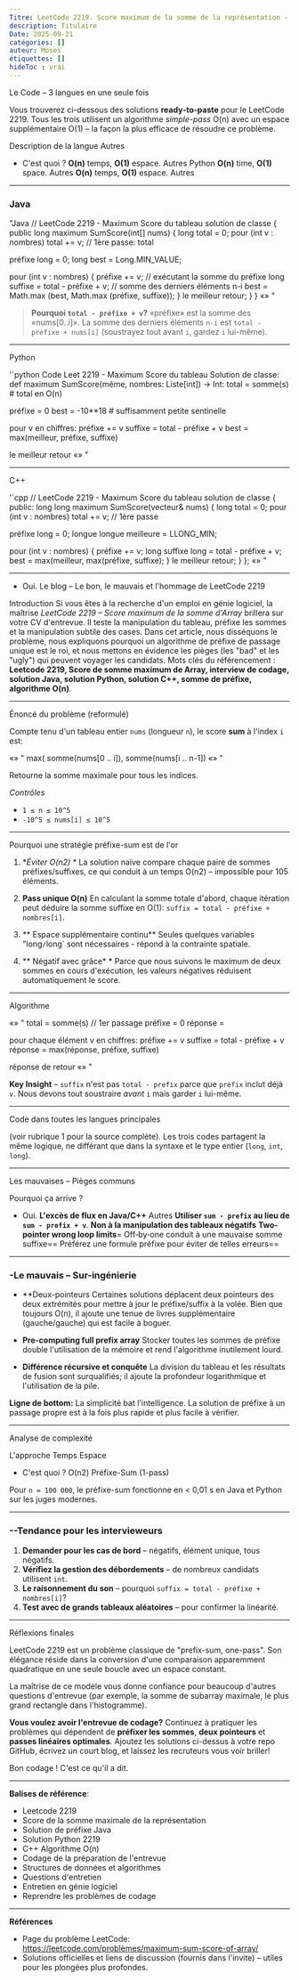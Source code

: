 ```yaml
---
Titre: LeetCode 2219. Score maximum de la somme de la représentation -
description: Titulaire
Date: 2025-09-21
catégories: []
auteur: Moses
étiquettes: []
hideToc : vrai
---
```

Le Code – 3 langues en une seule fois

Vous trouverez ci-dessous des solutions **ready‐to‐paste** pour le LeetCode 2219.
Tous les trois utilisent un algorithme *simple-pass* O(n) avec un espace supplémentaire O(1) – la façon la plus efficace de résoudre ce problème.

Description de la langue Autres
- C'est quoi ?
**O(n)** temps, **O(1)** espace. Autres
Python **O(n)** time, **O(1)** space. Autres
**O(n)** temps, **O(1)** espace. Autres

---

### Java

"Java
// LeetCode 2219 - Maximum Score du tableau
solution de classe {
public long maximum SumScore(int[] nums) {
long total = 0;
pour (int v : nombres) total += v; // 1ère passe: total

préfixe long = 0;
long best = Long.MIN_VALUE;

pour (int v : nombres) {
préfixe += v; // exécutant la somme du préfixe
long suffixe = total - préfixe + v; // somme des derniers éléments n-i
best = Math.max (best, Math.max (préfixe, suffixe));
}
le meilleur retour;
}
}
«» "

> **Pourquoi `total - préfixe + v`?**
> «préfixe» est la somme des «nums[0..i]».
> La somme des derniers éléments `n-i` est `total - préfixe + nums[i]` (soustrayez tout avant `i`, gardez `i` lui-même).

---

Python

'`python
Code Leet 2219 - Maximum Score du tableau
Solution de classe:
def maximum SumScore(même, nombres: Liste[int]) -> Int:
total = somme(s) # total en O(n)

préfixe = 0
best = -10**18 # suffisamment petite sentinelle

pour v en chiffres:
préfixe += v
suffixe = total - préfixe + v
best = max(meilleur, préfixe, suffixe)

le meilleur retour
«» "

---

C++

'`cpp
// LeetCode 2219 - Maximum Score du tableau
solution de classe {
public:
long long maximum SumScore(vecteur<int>& nums) {
long total = 0;
pour (int v : nombres) total += v; // 1ère passe

préfixe long = 0;
longue longue meilleure = LLONG_MIN;

pour (int v : nombres) {
préfixe += v;
long suffixe long = total - préfixe + v;
best = max(meilleur, max(préfixe, suffixe);
}
le meilleur retour;
}
};
«» "

---

- Oui. Le blog – Le bon, le mauvais et l'hommage de LeetCode 2219

Introduction
Si vous êtes à la recherche d'un emploi en génie logiciel, la maîtrise *LeetCode 2219 – Score maximum de la somme d'Array* brillera sur votre CV d'entrevue. Il teste la manipulation du tableau, préfixe les sommes et la manipulation subtile des cases. Dans cet article, nous disséquons le problème, nous expliquons pourquoi un algorithme de préfixe de passage unique est le roi, et nous mettons en évidence les pièges (les "bad" et les "ugly") qui peuvent voyager les candidats. Mots clés du référencement : **Leetcode 2219, Score de somme maximum de Array, interview de codage, solution Java, solution Python, solution C++, somme de préfixe, algorithme O(n)**.

---

Énoncé du problème (reformulé)

Compte tenu d'un tableau entier `nums` (longueur `n`), le score **sum** à l'index `i` est:

«» "
max( somme(nums[0 .. i]), somme(nums[i .. n-1])
«» "

Retourne la somme maximale pour tous les indices.

*Contrôles*
- `1 ≤ n ≤ 10^5`
- `-10^5 ≤ nums[i] ≤ 10^5`

---

Pourquoi une stratégie préfixe-sum est de l'or

1. **Éviter O(n2)* *
La solution naïve compare chaque paire de sommes préfixes/suffixes, ce qui conduit à un temps O(n2) – impossible pour 105 éléments.

2. **Pass unique O(n)**
En calculant la somme totale d'abord, chaque itération peut déduire la somme suffixe en O(1):
`suffix = total - préfixe + nombres[i]`.

3. ** Espace supplémentaire continu**
Seules quelques variables "long`/`long` sont nécessaires - répond à la contrainte spatiale.

4. ** Négatif avec grâce* *
Parce que nous suivons le maximum de deux sommes en cours d'exécution, les valeurs négatives réduisent automatiquement le score.

---

Algorithme

«» "
total = somme(s) // 1er passage
préfixe = 0
réponse =

pour chaque élément v en chiffres:
préfixe += v
suffixe = total - préfixe + v
réponse = max(réponse, préfixe, suffixe)

réponse de retour
«» "

**Key Insight** – `suffix` n'est pas `total - prefix` parce que `prefix` inclut déjà `v`.
Nous devons tout soustraire *avant* `i` mais garder `i` lui-même.

---

Code dans toutes les langues principales

(voir rubrique 1 pour la source complète).
Les trois codes partagent la même logique, ne différant que dans la syntaxe et le type entier (`long`, `int`, `long`).

---

Les mauvaises – Pièges communs

Pourquoi ça arrive ?
- Oui.
**L'excès de flux en Java/C++** Autres
**Utiliser `sum - prefix` au lieu de `sum - prefix + v`**.
**Non à la manipulation des tableaux négatifs**
**Two-pointer wrong loop limits**= Off‐by‐one conduit à une mauvaise somme suffixe== Préférez une formule préfixe pour éviter de telles erreurs==

---

### -Le mauvais – Sur-ingénierie

- **Deux-pointeurs
Certaines solutions déplacent deux pointeurs des deux extrémités pour mettre à jour le préfixe/suffix à la volée.
Bien que toujours O(n), il ajoute une tenue de livres supplémentaire (gauche/gauche) qui est facile à boguer.

- **Pre-computing full prefix array**
Stocker toutes les sommes de préfixe double l'utilisation de la mémoire et rend l'algorithme inutilement lourd.

- **Différence récursive et conquête**
La division du tableau et les résultats de fusion sont surqualifiés; il ajoute la profondeur logarithmique et l'utilisation de la pile.

**Ligne de bottom:** La simplicité bat l'intelligence. La solution de préfixe à un passage propre est à la fois plus rapide et plus facile à vérifier.

---

Analyse de complexité

L'approche Temps Espace
- C'est quoi ?
O(n2)
Préfixe-Sum (1-pass)

Pour `n = 100 000`, le préfixe-sum fonctionne en < 0,01 s en Java et Python sur les juges modernes.

---

### --Tendance pour les intervieweurs

1. **Demander pour les cas de bord** – négatifs, élément unique, tous négatifs.
2. **Vérifiez la gestion des débordements** – de nombreux candidats utilisent `int`.
3. **Le raisonnement du son** – pourquoi `suffix = total - préfixe + nombres[i]`?
4. **Test avec de grands tableaux aléatoires** – pour confirmer la linéarité.

---

Réflexions finales

LeetCode 2219 est un problème classique de "prefix-sum, one-pass".
Son élégance réside dans la conversion d'une comparaison apparemment quadratique en une seule boucle avec un espace constant.

La maîtrise de ce modèle vous donne confiance pour beaucoup d'autres questions d'entrevue (par exemple, la somme de subarray maximale, le plus grand rectangle dans l'histogramme).

**Vous voulez avoir l'entrevue de codage?** Continuez à pratiquer les problèmes qui dépendent de **préfixer les sommes**, **deux pointeurs** et **passes linéaires optimales**. Ajoutez les solutions ci-dessus à votre repo GitHub, écrivez un court blog, et laissez les recruteurs vous voir briller!

Bon codage ! C'est ce qu'il a dit.

---

**Balises de référence**:
- Leetcode 2219
- Score de la somme maximale de la représentation
- Solution de préfixe Java
- Solution Python 2219
- C++ Algorithme O(n)
- Codage de la préparation de l'entrevue
- Structures de données et algorithmes
- Questions d'entretien
- Entretien en génie logiciel
- Reprendre les problèmes de codage

---

**Références**
- Page du problème LeetCode: https://leetcode.com/problèmes/maximum-sum-score-of-array/
- Solutions officielles et liens de discussion (fournis dans l'invite) – utiles pour les plongées plus profondes.